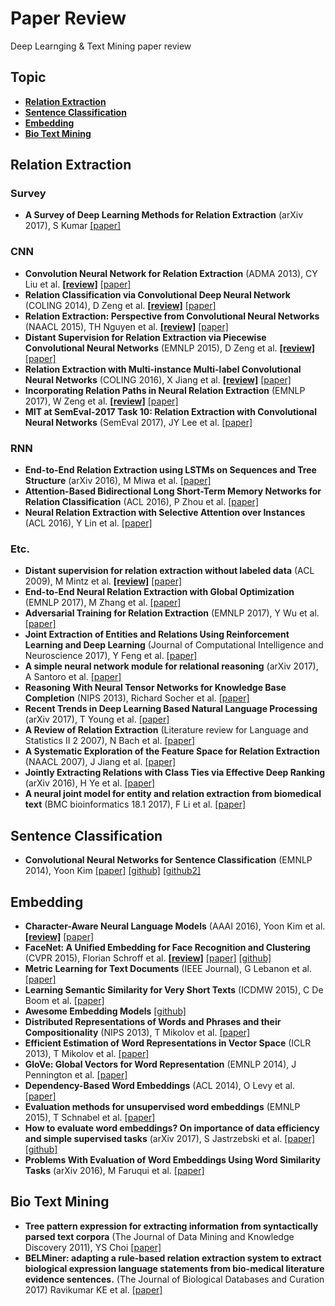 # Paper Review
Deep Learnging & Text Mining paper review


## Topic

* **[Relation Extraction](#relation-extraction)**
* **[Sentence Classification](#sentence-classification)**
* **[Embedding](#embedding)**
* **[Bio Text Mining](#bio-text-mining)**


## Relation Extraction
### Survey
* **A Survey of Deep Learning Methods for Relation Extraction** (arXiv 2017), S Kumar [[paper]](https://arxiv.org/abs/1705.03645)

### CNN
* **Convolution Neural Network for Relation Extraction** (ADMA 2013), CY Liu et al. **[[review]](/relation_extraction/Relation_Neural_Network_for_Relation_Extraction.md)** [[paper]](https://link.springer.com/chapter/10.1007/978-3-642-53917-6_21)
* **Relation Classification via Convolutional Deep Neural Network** (COLING 2014), D Zeng et al. **[[review]](/relation_extraction/Relation_Classification_via_Convolutional_Deep_Neural_Network.md)** [[paper]](http://www.aclweb.org/anthology/C14-1220)
* **Relation Extraction: Perspective from Convolutional Neural Networks** (NAACL 2015), TH Nguyen et al. **[[review]](/relation_extraction/Relation_Extraction-Perspective_from_Convolutional_Neural_Networks.md)** [[paper]](http://www.cs.nyu.edu/~thien/pubs/vector15.pdf)
* **Distant Supervision for Relation Extraction via Piecewise Convolutional Neural Networks** (EMNLP 2015), D Zeng et al. **[[review]](/relation_extraction/Distant_Supervision_for_Relation_Extraction_via_Piecewise_Convolutional_Neural_Networks.md)** [[paper]](http://www.emnlp2015.org/proceedings/EMNLP/pdf/EMNLP203.pdf)
* **Relation Extraction with Multi-instance Multi-label Convolutional Neural Networks** (COLING 2016), X Jiang et al. **[[review]](/relation_extraction/Relation_Extraction_with_Multi-instance_Multi-label_Convolutional_Neural_Networks.md)** [[paper]](https://pdfs.semanticscholar.org/8731/369a707046f3f8dd463d1fd107de31d40a24.pdf)
* **Incorporating Relation Paths in Neural Relation Extraction** (EMNLP 2017), W Zeng et al. **[[review]](/relation_extraction/Incorporating_Relation_Paths_in_Neural_Relation_Extraction.md)** [[paper]](http://aclweb.org/anthology/D17-1186)
* **MIT at SemEval-2017 Task 10: Relation Extraction with Convolutional Neural Networks** (SemEval 2017), JY Lee et al. [[paper]](https://aclanthology.info/pdf/S/S17/S17-2171.pdf)

### RNN
* **End-to-End Relation Extraction using LSTMs on Sequences and Tree Structure** (arXiv 2016), M Miwa et al. [[paper]](https://arxiv.org/abs/1601.00770)
* **Attention-Based Bidirectional Long Short-Term Memory Networks for Relation Classification** (ACL 2016), P Zhou et al. [[paper]](http://anthology.aclweb.org/P16-2034)
* **Neural Relation Extraction with Selective Attention over Instances** (ACL 2016), Y Lin et al. [[paper]](http://www.aclweb.org/anthology/P16-1200)

### Etc.
* **Distant supervision for relation extraction without labeled data** (ACL 2009), M Mintz et al. **[[review]](/relation_extraction/Distant_supervision_for_relation_extraction_without_labeled_data.md)** [[paper]](https://web.stanford.edu/~jurafsky/mintz.pdf)
* **End-to-End Neural Relation Extraction with Global Optimization** (EMNLP 2017), M Zhang et al. [[paper]](https://pdfs.semanticscholar.org/0359/cde335fadcfe6f3407722c1a8cc620d0fe8c.pdf)
* **Adversarial Training for Relation Extraction** (EMNLP 2017), Y Wu et al. [[paper]](https://people.eecs.berkeley.edu/~russell/papers/emnlp17-relation.pdf)
* **Joint Extraction of Entities and Relations Using Reinforcement Learning and Deep Learning** (Journal of Computational Intelligence and Neuroscience 2017), Y Feng et al. [[paper]](https://www.hindawi.com/journals/cin/2017/7643065/)
* **A simple neural network module for relational reasoning** (arXiv 2017), A Santoro et al. [[paper]](https://arxiv.org/abs/1706.01427)
* **Reasoning With Neural Tensor Networks for Knowledge Base Completion** (NIPS 2013), Richard Socher et al. [[paper]](https://papers.nips.cc/paper/5028-reasoning-with-neural-tensor-networks-for-knowledge-base-completion.pdf)
* **Recent Trends in Deep Learning Based Natural Language Processing** (arXiv 2017), T Young et al. [[paper]](https://arxiv.org/abs/1708.02709)
* **A Review of Relation Extraction** (Literature review for Language and Statistics II 2 2007), N Bach et al. [[paper]](http://www.cs.cmu.edu/~nbach/papers/A-survey-on-Relation-Extraction.pdf)
* **A Systematic Exploration of the Feature Space for Relation Extraction** (NAACL 2007), J Jiang et al. [[paper]](http://sifaka.cs.uiuc.edu/czhai/pub/hlt07-rel.pdf)
* **Jointly Extracting Relations with Class Ties via Effective Deep Ranking** (arXiv 2016), H Ye et al. [[paper]](https://arxiv.org/abs/1612.07602)
* **A neural joint model for entity and relation extraction from biomedical text** (BMC bioinformatics 18.1 2017), F Li et al. [[paper]](https://bmcbioinformatics.biomedcentral.com/articles/10.1186/s12859-017-1609-9)



## Sentence Classification
* **Convolutional Neural Networks for Sentence Classification** (EMNLP 2014), Yoon Kim [[paper]](http://www.aclweb.org/anthology/D14-1181) [[github]](https://github.com/yoonkim/CNN_sentence) [[github2]](https://github.com/dennybritz/cnn-text-classification-tf)


## Embedding
* **Character-Aware Neural Language Models** (AAAI 2016), Yoon Kim et al. **[[review]](/embedding/Character-Aware_Neural_Language_Models.md)** [[paper]](https://arxiv.org/pdf/1508.06615.pdf)
* **FaceNet: A Unified Embedding for Face Recognition and Clustering** (CVPR 2015), Florian Schroff et al. **[[review]](/embedding/FaceNet-A_Unified_Embedding_for_Face_Recognition_and_Clustering.md)** [[paper]](https://arxiv.org/abs/1503.03832) [[github]](https://github.com/davidsandberg/facenet)
* **Metric Learning for Text Documents** (IEEE Journal), G Lebanon et al. [[paper]](http://ieeexplore.ieee.org/document/1597108)
* **Learning Semantic Similarity for Very Short Texts** (ICDMW 2015), C De Boom et al. [[paper]](https://arxiv.org/abs/1512.00765)
* **Awesome Embedding Models** [[github]](https://github.com/Hironsan/awesome-embedding-models)
* **Distributed Representations of Words and Phrases and their Compositionality** (NIPS 2013), T Mikolov et al. [[paper]](https://papers.nips.cc/paper/5021-distributed-representations-of-words-and-phrases-and-their-compositionality.pdf)
* **Efficient Estimation of Word Representations in Vector Space** (ICLR 2013), T Mikolov et al. [[paper]](https://arxiv.org/pdf/1301.3781.pdf)
* **GloVe: Global Vectors for Word Representation** (EMNLP 2014), J Pennington et al. [[paper]](https://nlp.stanford.edu/pubs/glove.pdf)
* **Dependency-Based Word Embeddings** (ACL 2014), O Levy et al. [[paper]](http://www.aclweb.org/anthology/P14-2050)
* **Evaluation methods for unsupervised word embeddings** (EMNLP 2015), T Schnabel et al. [[paper]](http://www.aclweb.org/anthology/D15-1036)
* **How to evaluate word embeddings? On importance of data efficiency and simple supervised tasks** (arXiv 2017), S Jastrzebski et al. [[paper]](https://arxiv.org/pdf/1702.02170.pdf)	[[github]](https://github.com/kudkudak/word-embeddings-benchmarks)
* **Problems With Evaluation of Word Embeddings Using Word Similarity Tasks** (arXiv 2016), M Faruqui et al. [[paper]](https://aclweb.org/anthology/W/W16/W16-2506.pdf)


## Bio Text Mining
* **Tree pattern expression for extracting information from syntactically parsed text corpora** (The Journal of Data Mining and Knowledge Discovery 2011), YS Choi [[paper]](https://link.springer.com/article/10.1007/s10618-010-0184-8)
* **BELMiner: adapting a rule-based relation extraction system to extract biological expression language statements from bio-medical literature evidence sentences.** (The Journal of Biological Databases and Curation 2017) Ravikumar KE et al. [[paper]](https://www.ncbi.nlm.nih.gov/pubmed/28365720)
